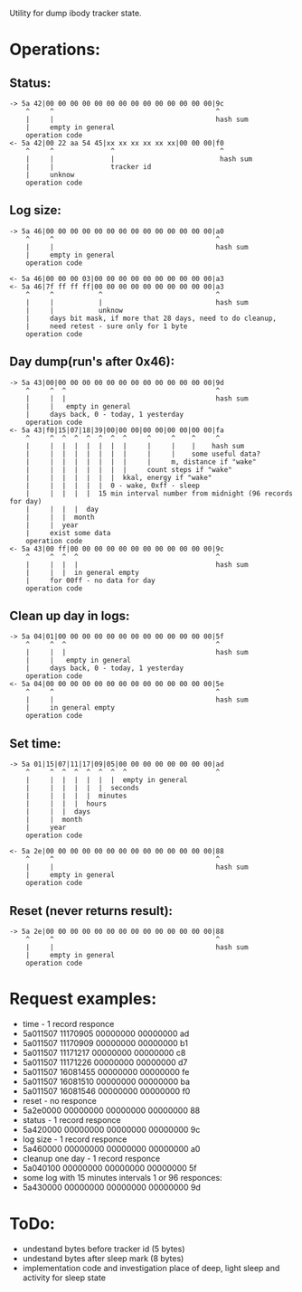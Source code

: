 Utility for dump ibody tracker state.

# Operations:

## Status:

```
-> 5a 42|00 00 00 00 00 00 00 00 00 00 00 00 00 00|9c
    ^     ^                                        ^
    |     |                                        hash sum
    |     empty in general
    operation code
<- 5a 42|00 22 aa 54 45|xx xx xx xx xx xx|00 00 00|f0
    ^     ^              ^                          ^
    |     |              |                          hash sum
    |     |              tracker id
    |     unknow
    operation code
```

## Log size:

```
-> 5a 46|00 00 00 00 00 00 00 00 00 00 00 00 00 00|a0
    ^     ^                                        ^
    |     |                                        hash sum
    |     empty in general
    operation code

<- 5a 46|00 00 00 03|00 00 00 00 00 00 00 00 00 00|a3
<- 5a 46|7f ff ff ff|00 00 00 00 00 00 00 00 00 00|a3
    ^     ^           ^                            ^
    |     |           |                            hash sum
    |     |           unknow
    |     days bit mask, if more that 28 days, need to do cleanup,
    |     need retest - sure only for 1 byte
    operation code
```

## Day dump(run's after 0x46):

```
-> 5a 43|00|00 00 00 00 00 00 00 00 00 00 00 00 00|9d
    ^     ^  ^                                     ^
    |     |  |                                     hash sum
    |     |   empty in general
    |     days back, 0 - today, 1 yesterday
    operation code
<- 5a 43|f0|15|07|18|39|00|00 00|00 00|00 00|00 00|fa
    ^     ^  ^  ^  ^  ^  ^  ^     ^     ^    ^     ^
    |     |  |  |  |  |  |  |     |     |    |    hash sum
    |     |  |  |  |  |  |  |     |     |    some useful data?
    |     |  |  |  |  |  |  |     |     m, distance if "wake"
    |     |  |  |  |  |  |  |     count steps if "wake"
    |     |  |  |  |  |  |  kkal, energy if "wake"
    |     |  |  |  |  |  0 - wake, 0xff - sleep
    |     |  |  |  |  15 min interval number from midnight (96 records for day)
    |     |  |  |  day
    |     |  |  month
    |     |  year
    |     exist some data
    operation code
<- 5a 43|00 ff|00 00 00 00 00 00 00 00 00 00 00 00|9c
    ^     ^  ^  ^                                  ^
    |     |  |  |                                  hash sum
    |     |  |  in general empty
    |     for 00ff - no data for day
    operation code
```

## Clean up day in logs:

```
-> 5a 04|01|00 00 00 00 00 00 00 00 00 00 00 00 00|5f
    ^     ^  ^                                     ^
    |     |  |                                     hash sum
    |     |   empty in general
    |     days back, 0 - today, 1 yesterday
    operation code
<- 5a 04|00 00 00 00 00 00 00 00 00 00 00 00 00 00|5e
    ^     ^                                        ^
    |     |                                        hash sum
    |     in general empty
    operation code
```

## Set time:

```
-> 5a 01|15|07|11|17|09|05|00 00 00 00 00 00 00 00|ad
    ^     ^  ^  ^  ^  ^  ^  ^                      ^
    |     |  |  |  |  |  |  empty in general
    |     |  |  |  |  |  seconds
    |     |  |  |  |  minutes
    |     |  |  |  hours
    |     |  |  days
    |     |  month
    |     year
    operation code

<- 5a 2e|00 00 00 00 00 00 00 00 00 00 00 00 00 00|88
    ^     ^                                        ^
    |     |                                        hash sum
    |     empty in general
    operation code
```

## Reset (never returns result):

```
-> 5a 2e|00 00 00 00 00 00 00 00 00 00 00 00 00 00|88
    ^     ^                                        ^
    |     |                                        hash sum
    |     empty in general
    operation code
```

# Request examples:
 * time - 1 record responce
 * 5a011507 11170905 00000000 00000000 ad
 * 5a011507 11170909 00000000 00000000 b1
 * 5a011507 11171217 00000000 00000000 c8
 * 5a011507 11171226 00000000 00000000 d7
 * 5a011507 16081455 00000000 00000000 fe
 * 5a011507 16081510 00000000 00000000 ba
 * 5a011507 16081546 00000000 00000000 f0
 * reset - no responce
 * 5a2e0000 00000000 00000000 00000000 88
 * status  - 1 record responce
 * 5a420000 00000000 00000000 00000000 9c
 * log size - 1 record responce
 * 5a460000 00000000 00000000 00000000 a0
 * cleanup one day - 1 record responce
 * 5a040100 00000000 00000000 00000000 5f
 * some log with 15 minutes intervals 1 or 96 responces:
 * 5a430000 00000000 00000000 00000000 9d

# ToDo:
 * undestand bytes before tracker id (5 bytes)
 * undestand bytes after sleep mark (8 bytes)
 * implementation code and investigation place of deep, light sleep and activity for sleep state
